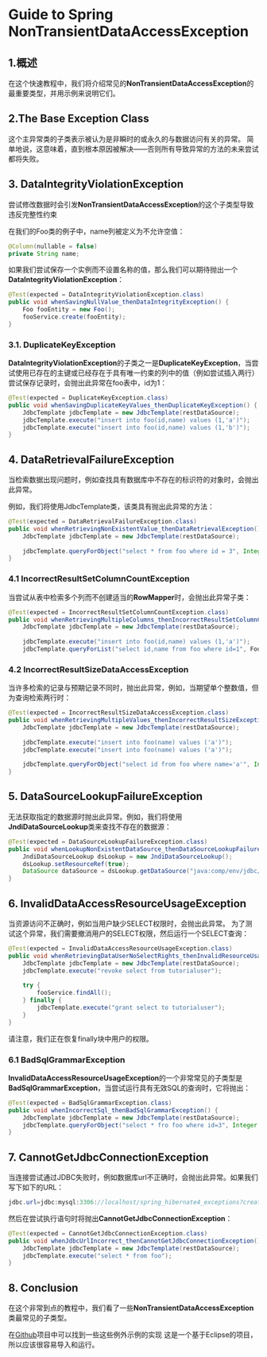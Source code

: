 
# Guide to Spring NonTransientDataAccessException

## **1.概述**

在这个快速教程中，我们将介绍常见的**NonTransientDataAccessException**的最重要类型，并用示例来说明它们。

## **2.The Base Exception Class**

这个主异常类的子类表示被认为是非瞬时的或永久的与数据访问有关的异常。
简单地说，这意味着，直到根本原因被解决——否则所有导致异常的方法的未来尝试都将失败。

## **3. DataIntegrityViolationException**

尝试修改数据时会引发**NonTransientDataAccessException**的这个子类型导致违反完整性约束

在我们的Foo类的例子中，name列被定义为不允许空值：

``` java
@Column(nullable = false)
private String name;
```


如果我们尝试保存一个实例而不设置名称的值，那么我们可以期待抛出一个**DataIntegrityViolationException**：

``` java
@Test(expected = DataIntegrityViolationException.class)
public void whenSavingNullValue_thenDataIntegrityException() {
    Foo fooEntity = new Foo();
    fooService.create(fooEntity);
}
```
### 3.1. DuplicateKeyException
**DataIntegrityViolationException**的子类之一是**DuplicateKeyException**，当尝试使用已存在的主键或已经存在于具有唯一约束的列中的值（例如尝试插入两行）尝试保存记录时，会抛出此异常在foo表中，id为1：

``` java
@Test(expected = DuplicateKeyException.class)
public void whenSavingDuplicateKeyValues_thenDuplicateKeyException() {
    JdbcTemplate jdbcTemplate = new JdbcTemplate(restDataSource);
    jdbcTemplate.execute("insert into foo(id,name) values (1,'a')");
    jdbcTemplate.execute("insert into foo(id,name) values (1,'b')");
}
```


## **4. DataRetrievalFailureException**

当检索数据出现问题时，例如查找具有数据库中不存在的标识符的对象时，会抛出此异常。

例如，我们将使用JdbcTemplate类，该类具有抛出此异常的方法：


``` java
@Test(expected = DataRetrievalFailureException.class)
public void whenRetrievingNonExistentValue_thenDataRetrievalException() {
    JdbcTemplate jdbcTemplate = new JdbcTemplate(restDataSource);
     
    jdbcTemplate.queryForObject("select * from foo where id = 3", Integer.class);
}
```

### 4.1 IncorrectResultSetColumnCountException

当尝试从表中检索多个列而不创建适当的**RowMapper**时，会抛出此异常子类：

``` java
@Test(expected = IncorrectResultSetColumnCountException.class)
public void whenRetrievingMultipleColumns_thenIncorrectResultSetColumnCountException() {
    JdbcTemplate jdbcTemplate = new JdbcTemplate(restDataSource);
 
    jdbcTemplate.execute("insert into foo(id,name) values (1,'a')");
    jdbcTemplate.queryForList("select id,name from foo where id=1", Foo.class);
```

### 4.2 IncorrectResultSizeDataAccessException
当许多检索的记录与预期记录不同时，抛出此异常，例如，当期望单个整数值，但为查询检索两行时：


``` java
@Test(expected = IncorrectResultSizeDataAccessException.class)
public void whenRetrievingMultipleValues_thenIncorrectResultSizeException() {
    JdbcTemplate jdbcTemplate = new JdbcTemplate(restDataSource);
 
    jdbcTemplate.execute("insert into foo(name) values ('a')");
    jdbcTemplate.execute("insert into foo(name) values ('a')");
 
    jdbcTemplate.queryForObject("select id from foo where name='a'", Integer.class);
}
```


## **5. DataSourceLookupFailureException**

无法获取指定的数据源时抛出此异常。例如，我们将使用**JndiDataSourceLookup**类来查找不存在的数据源：

``` java
@Test(expected = DataSourceLookupFailureException.class)
public void whenLookupNonExistentDataSource_thenDataSourceLookupFailureException() {
    JndiDataSourceLookup dsLookup = new JndiDataSourceLookup();
    dsLookup.setResourceRef(true);
    DataSource dataSource = dsLookup.getDataSource("java:comp/env/jdbc/example_db");
}
```


## **6. InvalidDataAccessResourceUsageException**


当资源访问不正确时，例如当用户缺少SELECT权限时，会抛出此异常。 为了测试这个异常，我们需要撤消用户的SELECT权限，然后运行一个SELECT查询：


``` java
@Test(expected = InvalidDataAccessResourceUsageException.class)
public void whenRetrievingDataUserNoSelectRights_thenInvalidResourceUsageException() {
    JdbcTemplate jdbcTemplate = new JdbcTemplate(restDataSource);
    jdbcTemplate.execute("revoke select from tutorialuser");
 
    try {
        fooService.findAll();
    } finally {
        jdbcTemplate.execute("grant select to tutorialuser");
    }
}
```
请注意，我们正在恢复finally块中用户的权限。

### 6.1 BadSqlGrammarException

**InvalidDataAccessResourceUsageException**的一个非常常见的子类型是**BadSqlGrammarException**，当尝试运行具有无效SQL的查询时，它将抛出：

``` java
@Test(expected = BadSqlGrammarException.class)
public void whenIncorrectSql_thenBadSqlGrammarException() {
    JdbcTemplate jdbcTemplate = new JdbcTemplate(restDataSource);
    jdbcTemplate.queryForObject("select * fro foo where id=3", Integer.class);
}
```
## **7. CannotGetJdbcConnectionException**

当连接尝试通过JDBC失败时，例如数据库url不正确时，会抛出此异常。如果我们写下如下的URL：

``` java
jdbc.url=jdbc:mysql:3306://localhost/spring_hibernate4_exceptions?createDatabaseIfNotExist=true
```
然后在尝试执行语句时将抛出**CannotGetJdbcConnectionException**：


``` java
@Test(expected = CannotGetJdbcConnectionException.class)
public void whenJdbcUrlIncorrect_thenCannotGetJdbcConnectionException() {
    JdbcTemplate jdbcTemplate = new JdbcTemplate(restDataSource);
    jdbcTemplate.execute("select * from foo");
}
```
## **8. Conclusion**


在这个非常到点的教程中，我们看了一些**NonTransientDataAccessException**类最常见的子类型。

在[Github](https://github.com/eugenp/tutorials/tree/master/spring-all)项目中可以找到一些这些例外示例的实现 
这是一个基于Eclipse的项目，所以应该很容易导入和运行。